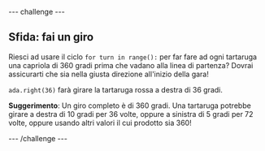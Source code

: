 \--- challenge \---

## Sfida: fai un giro

Riesci ad usare il ciclo `for turn in range():` per far fare ad ogni tartaruga una capriola di 360 gradi prima che vadano alla linea di partenza? Dovrai assicurarti che sia nella giusta direzione all'inizio della gara!

`ada.right(36)` farà girare la tartaruga rossa a destra di 36 gradi.

**Suggerimento**: Un giro completo è di 360 gradi. Una tartaruga potrebbe girare a destra di 10 gradi per 36 volte, oppure a sinistra di 5 gradi per 72 volte, oppure usando altri valori il cui prodotto sia 360!

\--- /challenge \---